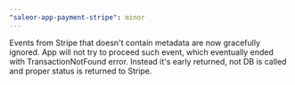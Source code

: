 ```yaml
---
"saleor-app-payment-stripe": minor
---
```


Events from Stripe that doesn't contain metadata are now gracefully ignored. App will not try to proceed such event, which eventually ended with TransactionNotFound error. Instead it's early returned, not DB is called and proper status is returned to Stripe.
